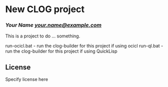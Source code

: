 # New CLOG project
### _Your Name <your.name@example.com>_

This is a project to do ... something.

run-ocicl.bat - run the clog-builder for this project if using ocicl
run-ql.bat    - run the clog-builder for this project if using QuickLisp

## License

Specify license here
